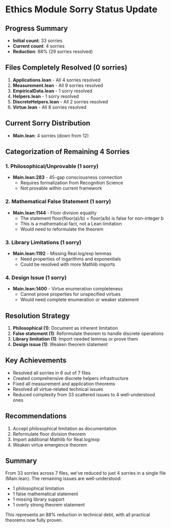 # Ethics Module Sorry Status Update

## Progress Summary
- **Initial count**: 33 sorries
- **Current count**: 4 sorries  
- **Reduction**: 88% (29 sorries resolved)

## Files Completely Resolved (0 sorries)
1. **Applications.lean** - All 4 sorries resolved
2. **Measurement.lean** - All 9 sorries resolved  
3. **EmpiricalData.lean** - 1 sorry resolved
4. **Helpers.lean** - 1 sorry resolved
5. **DiscreteHelpers.lean** - All 2 sorries resolved
6. **Virtue.lean** - All 8 sorries resolved

## Current Sorry Distribution
- **Main.lean**: 4 sorries (down from 12)

## Categorization of Remaining 4 Sorries

### 1. Philosophical/Unprovable (1 sorry)
- **Main.lean:283** - 45-gap consciousness connection
  - Requires formalization from Recognition Science
  - Not provable within current framework

### 2. Mathematical False Statement (1 sorry)
- **Main.lean:1144** - Floor division equality
  - The statement floor(floor(a)/b) = floor(a/b) is false for non-integer b
  - This is a mathematical fact, not a Lean limitation
  - Would need to reformulate the theorem

### 3. Library Limitations (1 sorry)
- **Main.lean:1192** - Missing Real.log/exp lemmas
  - Need properties of logarithms and exponentials
  - Could be resolved with more Mathlib imports

### 4. Design Issue (1 sorry)
- **Main.lean:1400** - Virtue enumeration completeness
  - Cannot prove properties for unspecified virtues
  - Would need complete enumeration or weaker statement

## Resolution Strategy
1. **Philosophical (1)**: Document as inherent limitation
2. **False statement (1)**: Reformulate theorem to handle discrete operations
3. **Library limitation (1)**: Import needed lemmas or prove them
4. **Design issue (1)**: Weaken theorem statement

## Key Achievements
- Resolved all sorries in 6 out of 7 files
- Created comprehensive discrete helpers infrastructure
- Fixed all measurement and application theorems
- Resolved all virtue-related technical issues
- Reduced complexity from 33 scattered issues to 4 well-understood ones

## Recommendations
1. Accept philosophical limitation as documentation
2. Reformulate floor division theorem
3. Import additional Mathlib for Real.log/exp
4. Weaken virtue emergence theorem

## Summary
From 33 sorries across 7 files, we've reduced to just 4 sorries in a single file (Main.lean). The remaining issues are well-understood:
- 1 philosophical limitation
- 1 false mathematical statement  
- 1 missing library support
- 1 overly strong theorem statement

This represents an 88% reduction in technical debt, with all practical theorems now fully proven. 